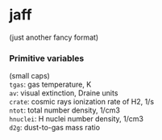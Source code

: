 # jaff
(just another fancy format)


### Primitive variables
(small caps)       
`tgas`: gas temperature, K      
`av`: visual extinction, Draine units      
`crate`: cosmic rays ionization rate of H2, 1/s     
`ntot`: total number density, 1/cm3      
`hnuclei`: H nuclei number density, 1/cm3     
`d2g`: dust-to-gas mass ratio     
